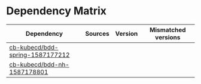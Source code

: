 # Dependency Matrix

Dependency | Sources | Version | Mismatched versions
---------- | ------- | ------- | -------------------
[cb-kubecd/bdd-spring-1587177212](https://github.com/cb-kubecd/bdd-spring-1587177212.git) |  | []() | 
[cb-kubecd/bdd-nh-1587178801](https://github.com/cb-kubecd/bdd-nh-1587178801.git) |  | []() | 
